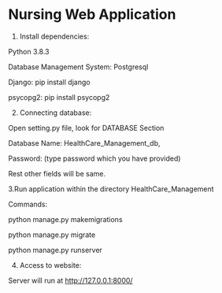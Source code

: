 # Nursing Web Application

1. Install dependencies:

Python 3.8.3

Database Management System: Postgresql

Django: pip install django

psycopg2: pip install psycopg2

2. Connecting database:

Open setting.py file, look for DATABASE Section

Database Name: HealthCare_Management_db,

Password: (type password which you have provided)

Rest other fields will be same.
 
3.Run application within the directory HealthCare_Management

Commands:

python manage.py makemigrations

python manage.py migrate

python manage.py runserver
 
4. Access to website: 

Server will run at http://127.0.0.1:8000/

